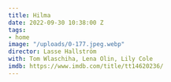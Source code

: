 ```yaml
---
title: Hilma
date: 2022-09-30 10:38:00 Z
tags:
- home
image: "/uploads/0-177.jpeg.webp"
director: Lasse Hallström
with: Tom Wlaschiha, Lena Olin, Lily Cole
imdb: https://www.imdb.com/title/tt14620236/
---
```



